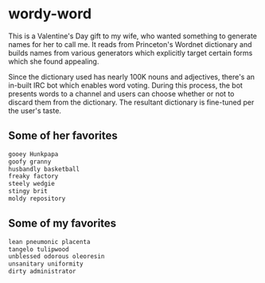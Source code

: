 # wordy-word

This is a Valentine's Day gift to my wife, who wanted something to generate
names for her to call me. It reads from Princeton's Wordnet dictionary and
builds names from various generators which explicitly target certain forms which
she found appealing.

Since the dictionary used has nearly 100K nouns and adjectives, there's an
in-built IRC bot which enables word voting. During this process, the bot
presents words to a channel and users can choose whether or not to discard them
from the dictionary. The resultant dictionary is fine-tuned per the user's
taste.

## Some of her favorites
```clojure
gooey Hunkpapa
goofy granny
husbandly basketball
freaky factory
steely wedgie
stingy brit
moldy repository
```

## Some of my favorites
```clojure
lean pneumonic placenta
tangelo tulipwood
unblessed odorous oleoresin
unsanitary uniformity
dirty administrator
```
